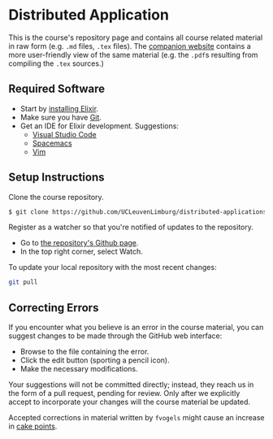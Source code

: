 # Distributed Application

This is the course's repository page and contains
all course related material in raw form (e.g. `.md` files, `.tex` files).
The [companion website](https://ucleuvenlimburg.github.io/distributed-applications/)
contains a more user-friendly view of the same material (e.g. the `.pdf`s resulting
from compiling the `.tex` sources.)

## Required Software

* Start by [installing Elixir](https://elixir-lang.org/install.html).
* Make sure you have [Git](installed).
* Get an IDE for Elixir development. Suggestions:
  * [Visual Studio Code](https://code.visualstudio.com/)
  * [Spacemacs](http://spacemacs.org/)
  * [Vim](https://www.vim.org/)

## Setup Instructions

Clone the course repository.

```bash
$ git clone https://github.com/UCLeuvenLimburg/distributed-applications.git
```

Register as a watcher so that you're notified of updates to the repository.

* Go to [the repository's Github page](https://github.com/UCLeuvenLimburg/distributed-applications).
* In the top right corner, select Watch.

To update your local repository with the most recent changes:

```bash
git pull
```

## Correcting Errors

If you encounter what you believe is an error in the course material,
you can suggest changes to be made through the GitHub web interface:

* Browse to the file containing the error.
* Click the edit button (sporting a pencil icon).
* Make the necessary modifications.

Your suggestions will not be committed directly;
instead, they reach us in the form of a pull request, pending for review. Only
after we explicitly accept to incorporate your changes will the course material be updated.

Accepted corrections in material written by `fvogels`
might cause an increase in [cake points](https://ucleuvenlimburg.github.io/cakepoints/).

